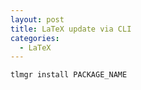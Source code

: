 ```yaml
---
layout: post
title: LaTeX update via CLI
categories:
  - LaTeX
---
```


```
tlmgr install PACKAGE_NAME
```